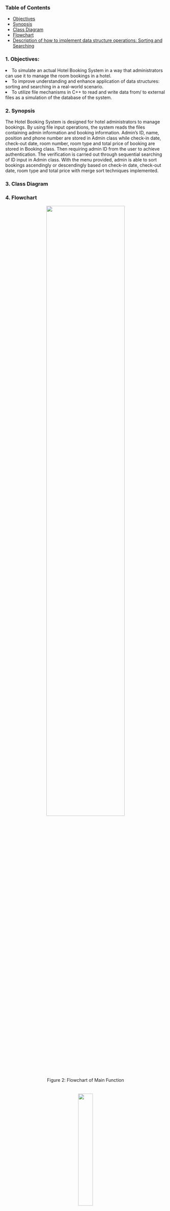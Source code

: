 ### Table of Contents
- [Objectives](#1-objectives)
- [Synopsis](#2-synopsis)
- [Class Diagram](#3-class-diagram)
- [Flowchart](#4-flowchart)
- [Description of how to implement data structure operations: Sorting and Searching](#5-description-of-how-to-implement-data-structure-operations-sorting-and-searching)


### 1. Objectives:
<li>To simulate an actual Hotel Booking System in a way that administrators can use it to manage the room bookings in a hotel.</li>
<li>To improve understanding and enhance application of data structures: sorting and searching in a real-world scenario.</li>
<li>To utilize file mechanisms in C++ to read and write data from/ to external files as a simulation of the database of the system.</li>

### 2. Synopsis
The Hotel Booking System is designed for hotel administrators to manage bookings. By using file input operations, the system reads the files containing admin information and booking information. Admin’s ID, name, position and phone number are stored in Admin class while check-in date, check-out date, room number, room type and total price of booking are stored in Booking class. Then requiring admin ID from the user to achieve authentication. The verification is carried out through sequential searching of ID input in Admin class. With the menu provided, admin is able to sort bookings ascendingly or descendingly based on check-in date, check-out date, room type and total price with  merge sort techniques implemented.

### 3. Class Diagram


### 4. Flowchart
<p align="center">
  <img src="https://github.com/jjn7702/SECJ2013-DSA/assets/128120717/3751215f-0055-451b-abe3-d813a1558362" width="70%" height="70%"><br>
  Figure 2: Flowchart of Main Function
  <br><br><br>
  <img src="https://github.com/jjn7702/SECJ2013-DSA/assets/128119778/6c372a7e-16b3-4fdb-8f70-0e95c9455134" width="30%" height="30%"><br>
  Figure 3: Flowchart of SequenceSearch Function
  <br><br><br>
  <img src="https://github.com/jjn7702/SECJ2013-DSA/assets/128120717/3b7da027-72df-49f0-9a8a-ed5e9260202a" width="30%" height="30%"><br>
  Figure 4: Flowchart of adminMenu Function
  <br><br><br>
  <img src="https://github.com/jjn7702/SECJ2013-DSA/assets/128120717/0c1a3187-00d0-4620-a4ea-f61ce19b9dc5" width="70%" height="70%"><br>
  Figure 5: Flowchart of bookingMenu Function
  <br><br><br>
  <img src="https://github.com/jjn7702/SECJ2013-DSA/assets/128119778/e0b8b0e0-3925-42fe-95fd-f5bad720ddbc" width="40%" height="40%"><br>
  Figure 6: Flowchart of readBookingData Function
  <br><br><br>
  <img src="https://github.com/jjn7702/SECJ2013-DSA/assets/128120717/8fad63ef-2fe0-42cc-afce-d9790634dae2" width="30%" height="30%"><br>
  Figure 7: Flowchart of mergeSort Function
  <br><br><br>
  <img src="https://github.com/jjn7702/SECJ2013-DSA/assets/128120717/1774b9d3-3284-4cbe-8687-4a11133ec081" width="70%" height="70%"><br>
  Figure 8: Flowchart of merge Function
  <br><br><br>
  <img src="https://github.com/jjn7702/SECJ2013-DSA/assets/128120717/a13ec04c-8d31-4108-90b0-5e898a19f602" width="40%" height="40%"><br>
  Figure 9: Flowchart of dispItems Function
  <br><br><br>
  <img src="https://github.com/jjn7702/SECJ2013-DSA/assets/128120717/aee4657a-2aa4-4d8e-a3f8-1b593cbe464e" width="30%" height="30%"><br>
  Figure 10: Flowchart of mergeSortDsc Function
  <br><br><br>
  <img src="https://github.com/jjn7702/SECJ2013-DSA/assets/128120717/b3db9b85-0a5b-49d7-a162-efa99e4db789" width="70%" height="70%"><br>
  Figure 11: Flowchart of mergeDsc Function
  <br><br><br>
</p>




### 5. Description of how to implement data structure operations: Sorting and Searching
##### 1. Sorting

In the Hotel Booking System, we have implemented Advanced Sort - Merge Sort which is using the Divide and Conquer Sorting Strategy in the mergeSort(), mergeSortDsc(), merge() and mergeDsc() functions. This data structure operation works by dividing an array into halves, sort each half and merge the sorted halves into one sorted array. 

As an example, in our system, the mergeSort() function is used to divide the array received in parameter into halves by the second and third arguments indicating first and last of the array in terms of index number. This function is recursively called to divide the array received in parameter into pieces until each piece contains only one item. The small pieces are then merged into larger sorted pieces until one sorted array is achieved by calling the merge() function. For the merge() function, it compares an item into one half of the array with an item in the other half of the array and moves the smaller item into a temporary array while the remaining items are moved to the temporary array. At the end of the function, the temporary array is copied back into the original array. We also implement the mergeDsc() functions to sort the array in an descending order by modifying the algorithm, for instance, in merge() function, the condition r[first1] < r[first2] is changed to r[first1] >= r[first2] when implementing mergeDsc() function. These functions are used to sort the Room Type, Room Price (Low to High), Room Price (High to Low), Latest Check-In Date and Earliest Check-In Date of the customers. Function template technique in C++ is also implemented when declaring the sorting functions in order to be flexible to work with different data types.

We have chosen the sorting algorithm - Merge Sort out of five sorting algorithms we have learned after the consideration of the growth rates of time required by the Merge Sort has the Big O Notation of O(n log n) which is significantly faster than O(n²).

<br>

##### 2. Searching

In the Hotel Booking System, we have implemented Searching Technique - Sequential search in SequenceSearch() function. This data structure operation works by examining each element in the array sequentially and compares its value with the search key. 

As an example, in our system, the SequenceSearch() will receive a search key which is the adminID entered by the admin, an array to be searched which is the admin information read from the admin file (database) and the size of the array in its parameter list as arguments. The variable index is set to -1 initially to indicate the record is not found. When comparing the adminID with the array which is accessing getadminID() function, if the adminID matches with any adminID from the database, the index is assigned the current array index and eventually returns the index. After returning to the main function, the result of SequenceSearch() is checked as if the value is equal to -1 (not found) or ! = -1 (found). This function acts as a verification and authentication for the admin identity.

We have chosen the Searching Technique - Sequential search as it is a basic function that is suitable to be implemented in a small size of list in which after considering the number of administrators in a hotel will not be a large population.

